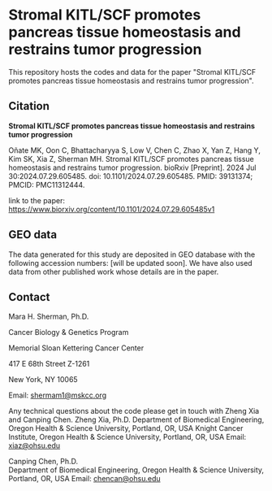 # Stromal KITL/SCF promotes pancreas tissue homeostasis and restrains tumor progression

This repository hosts the codes and data for the paper "Stromal KITL/SCF promotes pancreas tissue homeostasis and restrains tumor progression".

## Citation
**Stromal KITL/SCF promotes pancreas tissue homeostasis and restrains tumor progression**

Oñate MK, Oon C, Bhattacharyya S, Low V, Chen C, Zhao X, Yan Z, Hang Y, Kim SK, Xia Z, Sherman MH. Stromal KITL/SCF promotes pancreas tissue homeostasis and restrains tumor progression. bioRxiv [Preprint]. 2024 Jul 30:2024.07.29.605485. doi: 10.1101/2024.07.29.605485. PMID: 39131374; PMCID: PMC11312444.

link to the paper: https://www.biorxiv.org/content/10.1101/2024.07.29.605485v1

## GEO data

The data generated for this study are deposited in GEO database with the following accession numbers: [will be updated soon]. We have also used data from other published work whose details are in the paper.

## Contact

Mara H. Sherman, Ph.D.

Cancer Biology & Genetics Program

Memorial Sloan Kettering Cancer Center

417 E 68th Street Z-1261

New York, NY 10065

Email: shermam1@mskcc.org

Any technical questions about the code please get in touch with Zheng Xia and Canping Chen.
Zheng Xia, Ph.D. 
Department of Biomedical Engineering, Oregon Health & Science University, Portland, OR, USA
Knight Cancer Institute, Oregon Health & Science University, Portland, OR, USA
Email: xiaz@ohsu.edu


Canping Chen, Ph.D.  
Department of Biomedical Engineering, Oregon Health & Science University, Portland, OR, USA
Email: chencan@ohsu.edu

